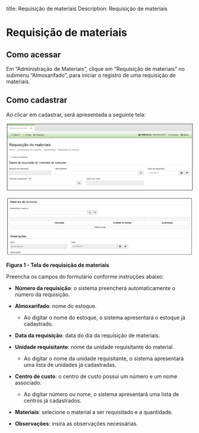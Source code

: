 title: Requisição de materiais
Description: Requisição de materiais

# Requisição de materiais

Como acessar
------------

Em “Administração de Materiais”, clique em “Requisição de materiais” no submenu
“Almoxarifado”, para iniciar o registro de uma requisição de materiais.

Como cadastrar
--------------

Ao clicar em cadastrar, será apresentada a seguinte tela:

   ![figure](images/materials-request-1.png)
   
   ![figure](images/materials-request-2.png)

**Figura 1 - Tela de requisição de materiais**

Preencha os campos do formulário conforme instruções abaixo:

-   **Número da requisição**: o sistema preencherá automaticamente o número da
    requisição.

-   **Almoxarifado**: nome do estoque.

    -   Ao digitar o nome do estoque, o sistema apresentará o estoque já
        cadastrado.

-   **Data da requisição**: data do dia da requisição de materiais.

-   **Unidade requisitante**: nome da unidade requisitante do material.

    -   Ao digitar o nome da unidade requisitante, o sistema apresentará uma
        lista de unidades já cadastradas.

-   **Centro de custo**: o centro de custo possui um número e um nome associado.

    -   Ao digitar número ou nome, o sistema apresentará uma lista de centros já
        cadastrados.

-   **Materiais**: selecione o material a ser requisitado e a quantidade.

-   **Observações**: insira as observações necessárias.
